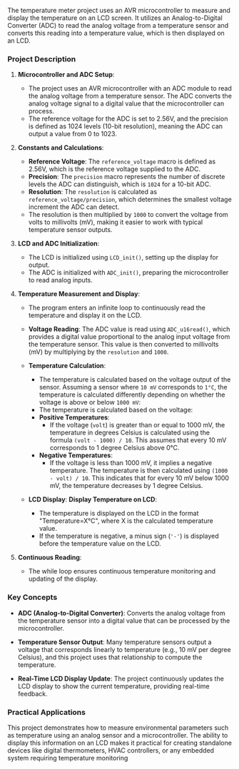 The temperature meter project uses an AVR microcontroller to measure and display the temperature on an LCD screen. It utilizes an Analog-to-Digital Converter (ADC) to read the analog voltage from a temperature sensor and converts this reading into a temperature value, which is then displayed on an LCD.
### Project Description

1. **Microcontroller and ADC Setup**:
   - The project uses an AVR microcontroller with an ADC module to read the analog voltage from a temperature sensor. The ADC converts the analog voltage signal to a digital value that the microcontroller can process.
   - The reference voltage for the ADC is set to 2.56V, and the precision is defined as 1024 levels (10-bit resolution), meaning the ADC can output a value from 0 to 1023.

2. **Constants and Calculations**:
   - **Reference Voltage**: The `reference_voltage` macro is defined as 2.56V, which is the reference voltage supplied to the ADC.
   - **Precision**: The `precision` macro represents the number of discrete levels the ADC can distinguish, which is `1024` for a 10-bit ADC.
   - **Resolution**: The `resolution` is calculated as `reference_voltage/precision`, which determines the smallest voltage increment the ADC can detect.
   - The resolution is then multiplied by `1000` to convert the voltage from volts to millivolts (mV), making it easier to work with typical temperature sensor outputs.

3. **LCD and ADC Initialization**:
   - The LCD is initialized using `LCD_init()`, setting up the display for output.
   - The ADC is initialized with `ADC_init()`, preparing the microcontroller to read analog inputs.

4. **Temperature Measurement and Display**:
   - The program enters an infinite loop to continuously read the temperature and display it on the LCD.
   - **Voltage Reading**: The ADC value is read using `ADC_u16read()`, which provides a digital value proportional to the analog input voltage from the temperature sensor. This value is then converted to millivolts (mV) by multiplying by the `resolution` and `1000`.
   
   - **Temperature Calculation**:
     - The temperature is calculated based on the voltage output of the sensor. Assuming a sensor where `10 mV` corresponds to `1°C`, the temperature is calculated differently depending on whether the voltage is above or below `1000 mV`:
     - The temperature is calculated based on the voltage:
     - **Positive Temperatures**: 
       - If the voltage (`volt`) is greater than or equal to 1000 mV, the temperature in degrees Celsius is calculated using the formula `(volt - 1000) / 10`. This assumes that every 10 mV corresponds to 1 degree Celsius above 0°C.
     - **Negative Temperatures**:
       - If the voltage is less than 1000 mV, it implies a negative temperature. The temperature is then calculated using `(1000 - volt) / 10`. This indicates that for every 10 mV below 1000 mV, the temperature decreases by 1 degree Celsius.
       
   - **LCD Display**:
    **Display Temperature on LCD**:
      - The temperature is displayed on the LCD in the format "Temperature=X°C", where X is the calculated temperature value.
      - If the temperature is negative, a minus sign (`'-'`) is displayed before the temperature value on the LCD.

5. **Continuous Reading**:
   - The while loop ensures continuous temperature monitoring and updating of the display.

### Key Concepts

- **ADC (Analog-to-Digital Converter)**: Converts the analog voltage from the temperature sensor into a digital value that can be processed by the microcontroller.
  
- **Temperature Sensor Output**: Many temperature sensors output a voltage that corresponds linearly to temperature (e.g., 10 mV per degree Celsius), and this project uses that relationship to compute the temperature.

- **Real-Time LCD Display Update**: The project continuously updates the LCD display to show the current temperature, providing real-time feedback.

### Practical Applications

This project demonstrates how to measure environmental parameters such as temperature using an analog sensor and a microcontroller. The ability to display this information on an LCD makes it practical for creating standalone devices like digital thermometers, HVAC controllers, or any embedded system requiring temperature monitoring

